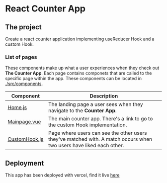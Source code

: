# React Counter App

## The project

Create a react counter application implementing useReducer Hook and a custom Hook.

### List of pages

These components make up what a user experiences when they check out **The Counter App**. Each page contains componets that are called to the specific page within the app. These components can be located in [./src/components](./src/components).

| Component | Description |
|-----------|-------------|
| [Home.js](./src/pages/Home.js) | The landing page a user sees when they navigate to the **Counter App**. |
| [Mainpage.vue](./src/pages/mainPage.js)   | The main counter app. There's a link to go to the custom Hook implementation. |
| [CustomHook.js](./src/pages/customHook.js) | Page where users can see the other users they've matched with. A match occurs when two users have liked each other. |

## Deployment

This app has been deployed with vercel, find it  live [here](https://counter-delta-sandy.vercel.app/)